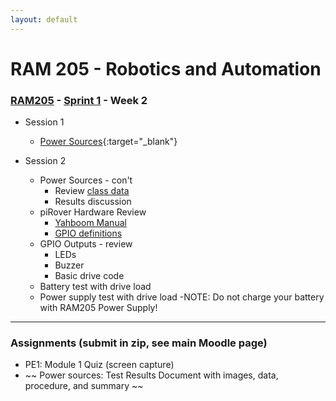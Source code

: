 ```yaml
---
layout: default
---
```


# RAM 205 - Robotics and Automation

### [RAM205](../../) - [Sprint 1](../) - Week 2

- Session 1
    - [Power Sources](power_source/RAM205.PowerSources.pdf){:target="_blank"}

- Session 2
    - Power Sources - con't
        - Review [class data](power_source/power_supply_class_data.csv)
        - Results discussion
    - piRover Hardware Review
        - [Yahboom Manual](http://www.yahboom.net/xiazai/Raspberry%20Pi%20G1/Download/Expansion%20Board%20Manual.zip)
        - [GPIO definitions](../../resources/piRoverHardwareDefinition.pdf)
    - GPIO Outputs - review
        - LEDs
        - Buzzer
        - Basic drive code
    - Battery test with drive load
    - Power supply test with drive load
    -NOTE: Do not charge your battery with RAM205 Power Supply!

---

### Assignments (submit in zip, see main Moodle page)

- PE1: Module 1 Quiz (screen capture)
- ~~ Power sources: Test Results Document with images, data, procedure, and summary ~~


